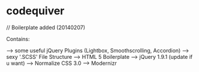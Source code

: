 codequiver
==========

// Boilerplate added (20140207)

Contains:

--> some useful jQuery Plugins (Lightbox, Smoothscrolling, Accordion)
--> sexy '.SCSS' File Structure
--> HTML 5 Boilerplate
--> jQuery 1.9.1 (update if u want)
--> Normalize CSS 3.0
--> Modernizr
